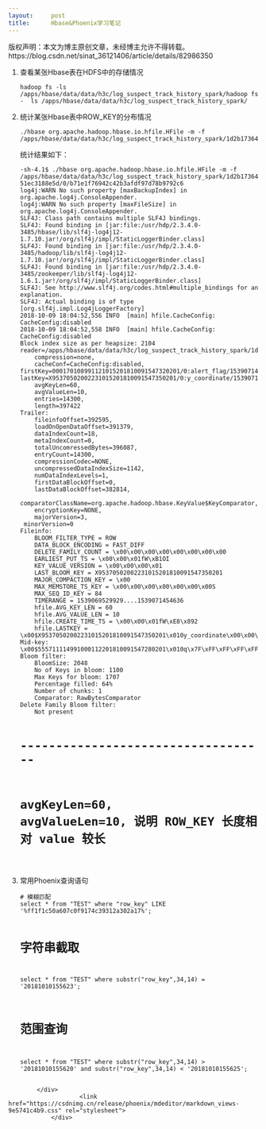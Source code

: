 ```yaml
---
layout:     post
title:      Hbase&Phoenix学习笔记
---
```

<div id="article_content" class="article_content clearfix csdn-tracking-statistics" data-pid="blog" data-mod="popu_307" data-dsm="post">
								<div class="article-copyright">
					版权声明：本文为博主原创文章，未经博主允许不得转载。					https://blog.csdn.net/sinat_36121406/article/details/82986350				</div>
								            <div id="content_views" class="markdown_views prism-atom-one-dark">
							<!-- flowchart 箭头图标 勿删 -->
							<svg xmlns="http://www.w3.org/2000/svg" style="display: none;"><path stroke-linecap="round" d="M5,0 0,2.5 5,5z" id="raphael-marker-block" style="-webkit-tap-highlight-color: rgba(0, 0, 0, 0);"></path></svg>
							<ol>
<li>
<p>查看某张Hbase表在HDFS中的存储情况</p>
<pre><code>hadoop fs -ls /apps/hbase/data/data/h3c/log_suspect_track_history_spark/hadoop fs -	ls /apps/hbase/data/data/h3c/log_suspect_track_history_spark/
</code></pre>
</li>
<li>
<p>统计某张Hbase表中ROW_KEY的分布情况</p>
<pre><code>./hbase org.apache.hadoop.hbase.io.hfile.HFile -m -f /apps/hbase/data/data/h3c/log_suspect_track_history_spark/1d2b17364b1a9c4318c3451ec3188e5d/0/b71e1f76942c42b3afdf97d78b9792c6
</code></pre>
<p>统计结果如下：</p>
<pre><code>-sh-4.1$ ./hbase org.apache.hadoop.hbase.io.hfile.HFile -m -f 	/apps/hbase/data/data/h3c/log_suspect_track_history_spark/1d2b17364b1a9c4318c34	51ec3188e5d/0/b71e1f76942c42b3afdf97d78b9792c6
log4j:WARN No such property [maxBackupIndex] in org.apache.log4j.ConsoleAppender.
log4j:WARN No such property [maxFileSize] in org.apache.log4j.ConsoleAppender.
SLF4J: Class path contains multiple SLF4J bindings.
SLF4J: Found binding in [jar:file:/usr/hdp/2.3.4.0-3485/hbase/lib/slf4j-log4j12-1.7.10.jar!/org/slf4j/impl/StaticLoggerBinder.class]
SLF4J: Found binding in [jar:file:/usr/hdp/2.3.4.0-3485/hadoop/lib/slf4j-log4j12-1.7.10.jar!/org/slf4j/impl/StaticLoggerBinder.class]
SLF4J: Found binding in [jar:file:/usr/hdp/2.3.4.0-3485/zookeeper/lib/slf4j-log4j12-1.6.1.jar!/org/slf4j/impl/StaticLoggerBinder.class]
SLF4J: See http://www.slf4j.org/codes.html#multiple_bindings for an explanation.
SLF4J: Actual binding is of type [org.slf4j.impl.Log4jLoggerFactory]
2018-10-09 18:04:52,556 INFO  [main] hfile.CacheConfig: CacheConfig:disabled
2018-10-09 18:04:52,558 INFO  [main] hfile.CacheConfig: CacheConfig:disabled
Block index size as per heapsize: 2104
reader=/apps/hbase/data/data/h3c/log_suspect_track_history_spark/1d2b17364b1a9c4318c3451ec3188e5d/0/b71e1f76942c42b3afdf97d78b9792c6,
	compression=none,
	cacheConf=CacheConfig:disabled,    		firstKey=000170108991121015201810091547320201/0:alert_flag/1539071434002/Put,
lastKey=X95370502002231015201810091547350201/0:y_coordinate/1539071454636/Put,
	avgKeyLen=60,
	avgValueLen=10,
	entries=14300,
	length=397422
Trailer:
	fileinfoOffset=392595,
	loadOnOpenDataOffset=391379,
	dataIndexCount=18,
	metaIndexCount=0,
	totalUncomressedBytes=396087,
	entryCount=14300,
	compressionCodec=NONE,
	uncompressedDataIndexSize=1142,
	numDataIndexLevels=1,
	firstDataBlockOffset=0,
	lastDataBlockOffset=382814,
	comparatorClassName=org.apache.hadoop.hbase.KeyValue$KeyComparator,
	encryptionKey=NONE,
	majorVersion=3,
 minorVersion=0
Fileinfo:
	BLOOM_FILTER_TYPE = ROW
	DATA_BLOCK_ENCODING = FAST_DIFF
	DELETE_FAMILY_COUNT = \x00\x00\x00\x00\x00\x00\x00\x00
	EARLIEST_PUT_TS = \x00\x00\x01fW\xB1OI
	KEY_VALUE_VERSION = \x00\x00\x00\x01
	LAST_BLOOM_KEY = X95370502002231015201810091547350201
	MAJOR_COMPACTION_KEY = \x00
	MAX_MEMSTORE_TS_KEY = \x00\x00\x00\x00\x00\x00\x00S
	MAX_SEQ_ID_KEY = 84
	TIMERANGE = 1539069529929....1539071454636
	hfile.AVG_KEY_LEN = 60
	hfile.AVG_VALUE_LEN = 10
	hfile.CREATE_TIME_TS = \x00\x00\x01fW\xE8\x892
	hfile.LASTKEY = 	\x00$X95370502002231015201810091547350201\x010y_coordinate\x00\x00\x01fW\xCE\xAD\xAC\x04
Mid-key: 	\x00$555711114991000112201810091547280201\x010q\x7F\xFF\xFF\xFF\xFF\xFF\xFF\xFF\xFF
Bloom filter:
	BloomSize: 2048
	No of Keys in bloom: 1100
	Max Keys for bloom: 1707
	Percentage filled: 64%
	Number of chunks: 1
	Comparator: RawBytesComparator
Delete Family Bloom filter:
	Not present

# -----------------------------------
# avgKeyLen=60,    avgValueLen=10, 说明 ROW_KEY 长度相对 value 较长

</code></pre>
</li>
<li>
<p>常用Phoenix查询语句</p>
<pre><code># 模糊匹配
select * from "TEST" where "row_key" LIKE '%ff1f1c50a607c0f9174c39312a302a17%';

# 字符串截取
select * from "TEST" where substr("row_key",34,14) = '20181010155623';

# 范围查询
select * from "TEST" where substr("row_key",34,14) &gt; '20181010155620' and substr("row_key",34,14) &lt; '20181010155625';
</code></pre>
</li>
</ol>

            </div>
						<link href="https://csdnimg.cn/release/phoenix/mdeditor/markdown_views-9e5741c4b9.css" rel="stylesheet">
                </div>
